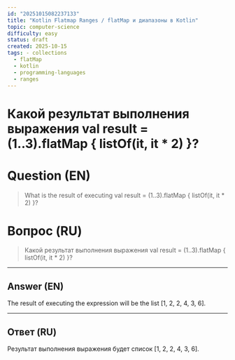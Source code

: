 ```yaml
---
id: "20251015082237133"
title: "Kotlin Flatmap Ranges / flatMap и диапазоны в Kotlin"
topic: computer-science
difficulty: easy
status: draft
created: 2025-10-15
tags: - collections
  - flatMap
  - kotlin
  - programming-languages
  - ranges
---
```

# Какой результат выполнения выражения val result = (1..3).flatMap { listOf(it, it * 2) }?

# Question (EN)
> What is the result of executing val result = (1..3).flatMap { listOf(it, it * 2) }?

# Вопрос (RU)
> Какой результат выполнения выражения val result = (1..3).flatMap { listOf(it, it * 2) }?

---

## Answer (EN)

The result of executing the expression will be the list [1, 2, 2, 4, 3, 6].

---

## Ответ (RU)

Результат выполнения выражения будет список [1, 2, 2, 4, 3, 6].

